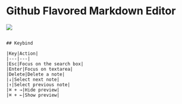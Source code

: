 # Github Flavored Markdown Editor

![](http://i.gyazo.com/20e46477743b9afdb4c38da69329d498.png)


```

## Keybind

|Key|Action|
|---|---|
|Esc|Focus on the search box|
|Enter|Focus on textarea|
|Delete|Delete a note|
|↓|Select next note|
|↑|Select previous note|
|⌘ + →|Hide preview|
|⌘ + ←|Show preview|
